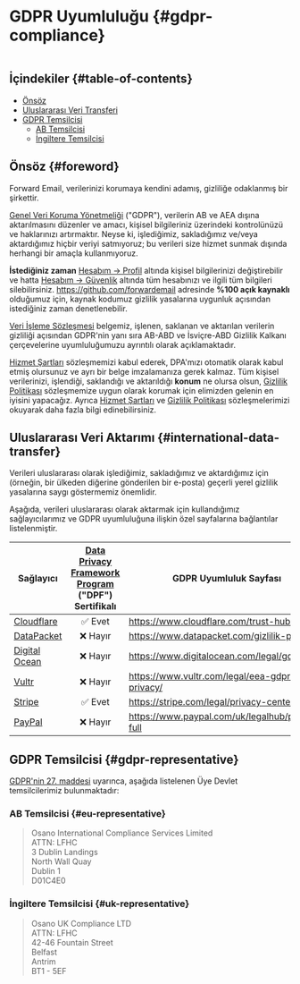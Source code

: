 # GDPR Uyumluluğu {#gdpr-compliance}

<img loading="tembel" src="/img/articles/gdpr.webp" alt="" class="yuvarlak-lg" />

## İçindekiler {#table-of-contents}

* [Önsöz](#foreword)
* [Uluslararası Veri Transferi](#international-data-transfer)
* [GDPR Temsilcisi](#gdpr-representative)
  * [AB Temsilcisi](#eu-representative)
  * [İngiltere Temsilcisi](#uk-representative)

## Önsöz {#foreword}

Forward Email, verilerinizi korumaya kendini adamış, gizliliğe odaklanmış bir şirkettir.

[Genel Veri Koruma Yönetmeliği](https://en.wikipedia.org/wiki/General_Data_Protection_Regulation) ("GDPR"), verilerin AB ve AEA dışına aktarılmasını düzenler ve amacı, kişisel bilgileriniz üzerindeki kontrolünüzü ve haklarınızı artırmaktır. Neyse ki, işlediğimiz, sakladığımız ve/veya aktardığımız hiçbir veriyi satmıyoruz; bu verileri size hizmet sunmak dışında herhangi bir amaçla kullanmıyoruz.

**İstediğiniz zaman** [Hesabım → Profil](/my-account/profile) altında kişisel bilgilerinizi değiştirebilir ve hatta [Hesabım → Güvenlik](/my-account/security) altında tüm hesabınızı ve ilgili tüm bilgileri silebilirsiniz. <https://github.com/forwardemail> adresinde **%100 açık kaynaklı** olduğumuz için, kaynak kodumuz gizlilik yasalarına uygunluk açısından istediğiniz zaman denetlenebilir.

[Veri İşleme Sözleşmesi](/dpa) belgemiz, işlenen, saklanan ve aktarılan verilerin gizliliği açısından GDPR'nin yanı sıra AB-ABD ve İsviçre-ABD Gizlilik Kalkanı çerçevelerine uyumluluğumuzu ayrıntılı olarak açıklamaktadır.

[Hizmet Şartları](/terms) sözleşmemizi kabul ederek, DPA'mızı otomatik olarak kabul etmiş olursunuz ve ayrı bir belge imzalamanıza gerek kalmaz. Tüm kişisel verilerinizi, işlendiği, saklandığı ve aktarıldığı **konum** ne olursa olsun, [Gizlilik Politikası](/privacy) sözleşmemize uygun olarak korumak için elimizden gelenin en iyisini yapacağız. Ayrıca [Hizmet Şartları](/terms) ve [Gizlilik Politikası](/privacy) sözleşmelerimizi okuyarak daha fazla bilgi edinebilirsiniz.

## Uluslararası Veri Aktarımı {#international-data-transfer}

Verileri uluslararası olarak işlediğimiz, sakladığımız ve aktardığımız için (örneğin, bir ülkeden diğerine gönderilen bir e-posta) geçerli yerel gizlilik yasalarına saygı göstermemiz önemlidir.

Aşağıda, verileri uluslararası olarak aktarmak için kullandığımız sağlayıcılarımız ve GDPR uyumluluğuna ilişkin özel sayfalarına bağlantılar listelenmiştir.

| Sağlayıcı | [Data Privacy Framework Program](https://www.dataprivacyframework.gov/) ("DPF") Sertifikalı | GDPR Uyumluluk Sayfası |
| ----------------------------------------- | :---------------------------------------------------------------------------------------: | ------------------------------------------------- |
| [Cloudflare](https://cloudflare.com) | :white_check_mark: Evet | <https://www.cloudflare.com/trust-hub/gdpr/> |
| [DataPacket](https://www.datapacket.com/) | :x: Hayır | <https://www.datapacket.com/gizlilik-politikasi> |
| [Digital Ocean](https://digitalocean.com) | :x: Hayır | <https://www.digitalocean.com/legal/gdpr> |
| [Vultr](https://www.vultr.com) | :x: Hayır | <https://www.vultr.com/legal/eea-gdpr-privacy/> |
| [Stripe](https://stripe.com/) | :white_check_mark: Evet | <https://stripe.com/legal/privacy-center> |
| [PayPal](https://www.paypal.com/us/home) | :x: Hayır | <https://www.paypal.com/uk/legalhub/privacy-full> |

## GDPR Temsilcisi {#gdpr-representative}

[GDPR'nin 27. maddesi](https://gdpr-info.eu/art-27-gdpr/) uyarınca, aşağıda listelenen Üye Devlet temsilcilerimiz bulunmaktadır:

### AB Temsilcisi {#eu-representative}

<blockquote class="notranslate">Osano International Compliance Services Limited<br />ATTN: LFHC<br />3 Dublin Landings<br />North Wall Quay<br />Dublin 1<br />D01C4E0</blockquote>

### İngiltere Temsilcisi {#uk-representative}

<blockquote class="notranslate">Osano UK Compliance LTD<br />ATTN: LFHC<br />42-46 Fountain Street<br />Belfast<br />Antrim<br />BT1 - 5EF</blockquote>